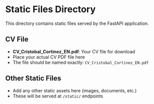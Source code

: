# Static Files Directory

This directory contains static files served by the FastAPI application.

## CV File
- **CV_Cristobal_Cortinez_EN.pdf**: Your CV file for download
- Place your actual CV PDF file here
- The file should be named exactly: `CV_Cristobal_Cortinez_EN.pdf`

## Other Static Files
- Add any other static assets here (images, documents, etc.)
- These will be served at `/static/` endpoints
